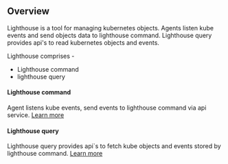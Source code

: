 ## Overview

Lighthouse is a tool for managing kubernetes objects. Agents listen kube events and send objects data to lighthouse command. Lighthouse query provides api's to read kubernetes objects and events.

Lighthouse comprises -
- Lighthouse command
- lighthouse query

#### Lighthouse command
Agent listens kube events, send events to lighthouse command via api service. [Learn more](https://github.com/klovercloud-ci-cd/light-house-command)

#### Lighthouse query
Lighthouse query provides api`s to fetch kube objects and events stored by lighthouse command.
[Learn more](https://github.com/klovercloud-ci-cd/light-house-query)

